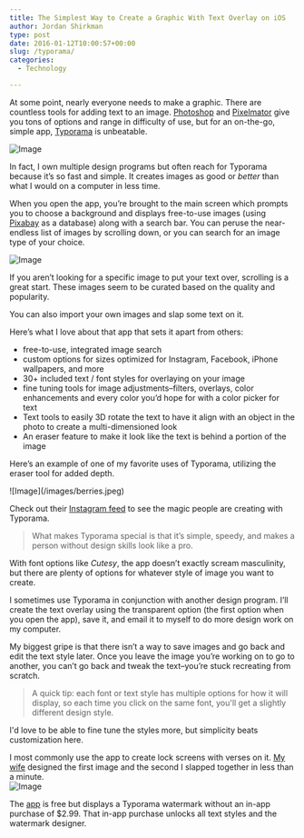 ```yaml
---
title: The Simplest Way to Create a Graphic With Text Overlay on iOS
author: Jordan Shirkman
type: post
date: 2016-01-12T10:00:57+00:00
slug: /typorama/
categories:
  - Technology

---
```

At some point, nearly everyone needs to make a graphic. There are countless tools for adding text to an image. [Photoshop][1] and [Pixelmator](https://itunes.apple.com/us/app/pixelmator/id407963104?mt=12&at=11l4uNett) give you tons of options and range in difficulty of use, but for an on-the-go, simple app, [Typorama](https://itunes.apple.com/us/app/typorama-typography-generator/id978659937?mt=8&at=11l4uNett) is unbeatable.

![Image](/images/typorama-logo.jpeg) 

In fact, I own multiple design programs but often reach for Typorama because it’s so fast and simple. It creates images as good or _better_ than what I would on a computer in less time.

When you open the app, you’re brought to the main screen which prompts you to choose a background and displays free-to-use images (using [Pixabay](https://pixabay.com) as a database) along with a search bar. You can peruse the near-endless list of images by scrolling down, or you can search for an image type of your choice.

![Image](/images/typorama-main-screen.jpeg) 

If you aren’t looking for a specific image to put your text over, scrolling is a great start. These images seem to be curated based on the quality and popularity.

You can also import your own images and slap some text on it.

Here’s what I love about that app that sets it apart from others:

  * free-to-use, integrated image search
  * custom options for sizes optimized for Instagram, Facebook, iPhone wallpapers, and more
  * 30+ included text / font styles for overlaying on your image
  * fine tuning tools for image adjustments–filters, overlays, color enhancements and every color you’d hope for with a color picker for text
  * Text tools to easily 3D rotate the text to have it align with an object in the photo to create a multi-dimensioned look
  * An eraser feature to make it look like the text is behind a portion of the image

<p style="text-align: left;">
  Here’s an example of one of my favorite uses of Typorama, utilizing the eraser tool for added depth.
</p>

<p style="text-align: left;">
  ![Image](/images/berries.jpeg)
</p>

<p style="text-align: left;">
  Check out their <a href="https://www.instagram.com/typoramaapp/">Instagram feed</a> to see the magic people are creating with Typorama.
</p>



> <p style="text-align: left;">
>   What makes Typorama special is that it’s simple, speedy, and makes a person without design skills look like a pro.
> </p>

With font options like _Cutesy_, the app doesn’t exactly scream masculinity, but there are plenty of options for whatever style of image you want to create.

I sometimes use Typorama in conjunction with another design program. I’ll create the text overlay using the transparent option (the first option when you open the app), save it, and email it to myself to do more design work on my computer.

My biggest gripe is that there isn’t a way to save images and go back and edit the text style later. Once you leave the image you’re working on to go to another, you can’t go back and tweak the text–you’re stuck recreating from scratch.

> A quick tip: each font or text style has multiple options for how it will display, so each time you click on the same font, you'll get a slightly different design style.

I'd love to be able to fine tune the styles more, but simplicity beats customization here.

I most commonly use the app to create lock screens with verses on it. [My wife](http://nikishirkman.com) designed the first image and the second I slapped together in less than a minute.  
![Image](/images/vereses.jpeg) 

The [app](https://itunes.apple.com/us/app/typorama-typography-generator/id978659937?mt=8&at=11l4uNett) is free but displays a Typorama watermark without an in-app purchase of $2.99. That in-app purchase unlocks all text styles and the watermark designer.

 [1]: www.photoshop.com/products